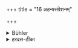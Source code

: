 +++
title = "16 अहन्यसंवेशनम्"

+++

<details><summary>Bühler</summary>

16. Let him not have connubial intercourse (with his wife) in the day-time.
</details>

<details><summary>हरदत्त-टीका</summary>

## सूत्रम्
अहन्यसंवेशनम् ॥ १६ ॥  
### टिप्पनी
संवेशन मैथुनं तदहनि न कर्तव्यम् ॥ १६ ॥
</details>
